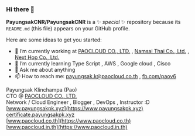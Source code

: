 ### Hi there 👋

**PayungsakCNR/PayungsakCNR** is a ✨ _special_ ✨ repository because its `README.md` (this file) appears on your GitHub profile.

Here are some ideas to get you started:

- 🔭 I’m currently working at [PAOCLOUD CO., LTD.](https://www.paocloud.co.th) , [Namsai Thai Co., Ltd.](https://www.namsaithai.com) , [Next Hop Co., Ltd.](https://www.nexthop.co.th)
- 🌱 I’m currently learning Type Script , AWS , Google cloud , Cisco
- 💬 Ask me about anything
- 📫 How to reach me: [payungsak.k@paocloud.co.th](mailto:payungsak.k@paocloud.co.th) , [fb.com/paov6](https://fb.com/paov6)

Payungsak Klinchampa (Pao) <br/>
CTO @ [PAOCLOUD CO., LTD.](https://www.paocloud.co.th) <br/>
Network / Cloud Engineer , Blogger , DevOps , Instructor :D <br/>
[www.payungsakpk.xyz](https://www.payungsakpk.xyz) <br/>
[certificate.payungsakpk.xyz](https://certificate.payungsakpk.xyz) <br/>
[www.paocloud.co.th](https://www.paocloud.co.th) <br/>
[www.paocloud.in.th](https://www.paocloud.in.th) <br/>
